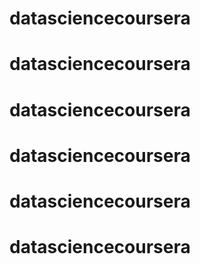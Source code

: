 # datasciencecoursera
# datasciencecoursera
# datasciencecoursera
# datasciencecoursera
# datasciencecoursera
# datasciencecoursera
